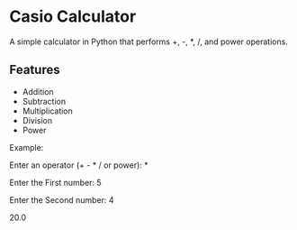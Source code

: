 # Casio Calculator
A simple calculator in Python that performs +, -, *, /, and power operations.

## Features
- Addition
- Subtraction
- Multiplication
- Division
- Power

Example:

Enter an operator (+ - * / or power): *

Enter the First number: 5

Enter the Second number: 4

20.0

